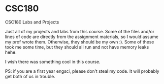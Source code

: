 # CSC180
CSC180 Labs and Projects

Just all of my projects and labs from this course. Some of the files and/or lines of code are directly from the assignment
materials, so I would assume my prof wrote them. Otherwise, they should be my own :). Some of these took me some time, but
they should all run and not have memory leaks hehe.

I wish there was something cool in this course.

PS: if you are a first year engsci, please don't steal my code. It will probably get both of us in trouble.
